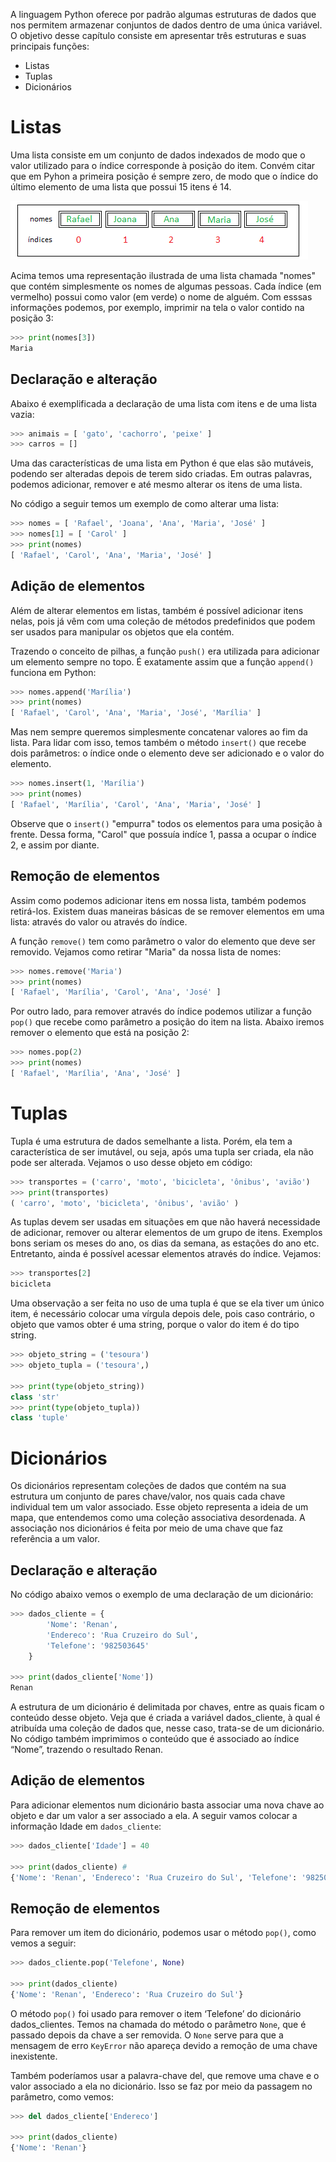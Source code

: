 A linguagem Python oferece por padrão algumas estruturas de dados que nos permitem armazenar conjuntos de dados dentro de uma única variável. O objetivo desse capítulo consiste em apresentar três estruturas e suas principais funções:
- Listas
- Tuplas
- Dicionários

# Listas
[//]: <> ( Explicação sobre a estrutura da lista, mostrando os valores e os índices. )
[//]: <> ( Adicionar imagem explicativa.)
[//]: <> ( Lembrar que o índice começa em 0.) 
[//]: <> ( Os elementos da lista não precisam ter o mesmo tipo)

Uma lista consiste em um conjunto de dados indexados de modo que o valor utilizado para o índice corresponde à posição do item. Convém citar que em Pyhon a primeira posição é sempre zero, de modo que o índice do último elemento de uma lista que possui 15 itens é 14.

![Lista](/assets/lista.png)

Acima temos uma representação ilustrada de uma lista chamada "nomes" que contém simplesmente os nomes de algumas pessoas. Cada índice (em vermelho) possui como valor (em verde) o nome de alguém. Com esssas informações podemos, por exemplo, imprimir na tela o valor contido na posição 3:

```python
>>> print(nomes[3])
Maria
```

## Declaração e alteração
Abaixo é exemplificada a declaração de uma lista com itens e de uma lista vazia:

```python
>>> animais = [ 'gato', 'cachorro', 'peixe' ]
>>> carros = []
```

Uma das características de uma lista em Python é que elas são mutáveis, podendo ser alteradas depois de terem sido criadas. Em outras palavras, podemos adicionar, remover e até mesmo alterar os itens de uma lista.

No código a seguir temos um exemplo de como alterar uma lista:

```python
>>> nomes = [ 'Rafael', 'Joana', 'Ana', 'Maria', 'José' ]
>>> nomes[1] = [ 'Carol' ]
>>> print(nomes)
[ 'Rafael', 'Carol', 'Ana', 'Maria', 'José' ]
```

## Adição de elementos
[//]: <> ( Métodos append e insert )
Além de alterar elementos em listas, também é possível adicionar itens nelas, pois já vêm com uma coleção de métodos predefinidos que podem ser usados para manipular os objetos que ela contém.

Trazendo o conceito de pilhas, a função `push()` era utilizada para adicionar um elemento sempre no topo. É exatamente assim que a função `append()` funciona em Python:

```python
>>> nomes.append('Marília')
>>> print(nomes)
[ 'Rafael', 'Carol', 'Ana', 'Maria', 'José', 'Marília' ]
```

Mas nem sempre queremos simplesmente concatenar valores ao fim da lista. Para lidar com isso, temos também o método `insert()` que recebe dois parâmetros: o índice onde o elemento deve ser adicionado e o valor do elemento.

```python
>>> nomes.insert(1, 'Marília')
>>> print(nomes)
[ 'Rafael', 'Marília', 'Carol', 'Ana', 'Maria', 'José' ]
```

Observe que o `insert()` "empurra" todos os elementos para uma posição à frente. Dessa forma, "Carol" que possuía indíce 1, passa a ocupar o índice 2, e assim por diante.

## Remoção de elementos
[//]: <> ( Métodos remove e pop )
Assim como podemos adicionar itens em nossa lista, também podemos retirá-los. Existem duas maneiras básicas de se remover elementos em uma lista: através do valor ou através do índice.

A função `remove()` tem como parâmetro o valor do elemento que deve ser removido. Vejamos como retirar "Maria" da nossa lista de nomes:

```python
>>> nomes.remove('Maria')
>>> print(nomes)
[ 'Rafael', 'Marília', 'Carol', 'Ana', 'José' ]
```

Por outro lado, para remover através do índice podemos utilizar a função `pop()` que recebe como parâmetro a posição do item na lista. Abaixo iremos remover o elemento que está na posição 2:

```python
>>> nomes.pop(2)
>>> print(nomes)
[ 'Rafael', 'Marília', 'Ana', 'José' ]
```

# Tuplas
[//]: <> ( Coleção de valores indexados e imutáveis )
[//]: <> ( A declaração de uma tupla é igual a de uma Lista, com a diferença apenas que devem ser usados parênteses ao invés de colchetes )
[//]: <> ( Na declaração de uma tupla com apenas 1 item, deve ser colocado uma vírgula após o item senão será interpretado como string )

Tupla é uma estrutura de dados semelhante a lista. Porém, ela tem a característica de ser imutável, ou seja, após uma tupla ser criada, ela não pode ser alterada. Vejamos o uso desse objeto em código:

```python
>>> transportes = ('carro', 'moto', 'bicicleta', 'ônibus', 'avião')
>>> print(transportes)
( 'carro', 'moto', 'bicicleta', 'ônibus', 'avião' )
```

As tuplas devem ser usadas em situações em que não haverá necessidade de adicionar, remover ou alterar elementos de um grupo de itens. Exemplos bons seriam os meses do ano, os dias da semana, as estações do ano etc. Entretanto, ainda é possível acessar elementos através do índice. Vejamos:

```python
>>> transportes[2]
bicicleta
```

Uma observação a ser feita no uso de uma tupla é que se ela tiver um único item, é necessário colocar uma vírgula depois dele, pois caso contrário, o objeto que vamos obter é uma string, porque o valor do item é do tipo string. 

```python
>>> objeto_string = ('tesoura')
>>> objeto_tupla = ('tesoura',)

>>> print(type(objeto_string)) 
class 'str'
>>> print(type(objeto_tupla)) 
class 'tuple'
```

# Dicionários
Os dicionários representam coleções de dados que contém na sua estrutura um conjunto de pares chave/valor, nos quais cada chave individual tem um valor associado. Esse objeto representa a ideia de um mapa, que entendemos como uma coleção associativa desordenada. A associação nos dicionários é feita por meio de uma chave que faz referência a um valor. 

## Declaração e alteração
No código abaixo vemos o exemplo de uma declaração de um dicionário:

```python
>>> dados_cliente = {
        'Nome': 'Renan',
        'Endereco': 'Rua Cruzeiro do Sul',
        'Telefone': '982503645'
    }

>>> print(dados_cliente['Nome'])
Renan
```

A estrutura de um dicionário é delimitada por chaves, entre as quais ficam o conteúdo desse objeto. Veja que é criada a variável dados_cliente, à qual é atribuída uma coleção de dados que, nesse caso, trata-se de um dicionário. No código também imprimimos o conteúdo que é associado ao índice “Nome”, trazendo o resultado Renan.

## Adição de elementos
Para adicionar elementos num dicionário basta associar uma nova chave ao objeto e dar um valor a ser associado a ela. A seguir vamos colocar a informação Idade em `dados_cliente`:

```python
>>> dados_cliente['Idade'] = 40

>>> print(dados_cliente) # 
{'Nome': 'Renan', 'Endereco': 'Rua Cruzeiro do Sul', 'Telefone': '982503645', 'Idade': 40}
```

## Remoção de elementos
Para remover um item do dicionário, podemos usar o método `pop()`, como vemos a seguir:

```python
>>> dados_cliente.pop('Telefone', None)

>>> print(dados_cliente) 
{'Nome': 'Renan', 'Endereco': 'Rua Cruzeiro do Sul'}
```

O método `pop()` foi usado para remover o item ‘Telefone’ do dicionário dados_clientes. Temos na chamada do método o parâmetro `None`, que é passado depois da chave a ser removida. O `None` serve para que a mensagem de erro `KeyError` não apareça devido a remoção de uma chave inexistente.

Também poderíamos usar a palavra-chave del, que remove uma chave e o valor associado a ela no dicionário. Isso se faz por meio da passagem no parâmetro, como vemos:

```python
>>> del dados_cliente['Endereco']

>>> print(dados_cliente) 
{'Nome': 'Renan'}
```

[//]: <> ( del remove o item em um índice específico e pop remove o item em um índice específico e o retorna )